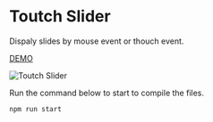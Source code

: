 # Toutch Slider

Dispaly slides by mouse event or thouch event.

[DEMO](https://sleepy-boyd-3cc53e.netlify.app/)

![Toutch Slider](https://res.cloudinary.com/coffmanjrp-dev/image/upload/v1643241931/coffmanjrp.io/touch_slider_7c1d30efcf.png)

Run the command below to start to compile the files.

```
npm run start
```
